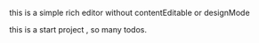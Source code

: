 this is a simple rich editor without contentEditable or designMode

this is a start project , so many todos.
